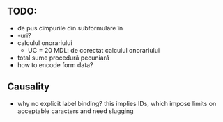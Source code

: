 TODO:
-----

* de pus cîmpurile din subformulare în <li>-uri?
* calculul onorariului
  * UC = 20 MDL: de corectat calculul onorariului
* total sume procedură pecuniară
* how to encode form data?


Causality
---------

* why no explicit label binding? this implies IDs, which
  impose limits on acceptable caracters and need slugging
